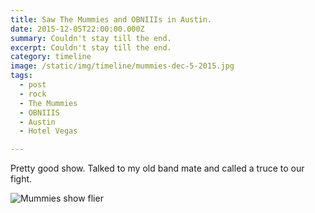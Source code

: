 ```yaml
---
title: Saw The Mummies and OBNIIIs in Austin.
date: 2015-12-05T22:00:00.000Z
summary: Couldn't stay till the end.
excerpt: Couldn't stay till the end.
category: timeline
image: /static/img/timeline/mummies-dec-5-2015.jpg
tags:
  - post 
  - rock
  - The Mummies
  - OBNIIIS
  - Austin
  - Hotel Vegas

---
```


Pretty good show. Talked to my old band mate and called a truce to our fight.

![Mummies show flier](/static/img/timeline/mummies-dec-5-2015.jpg "Mummies show flier")
